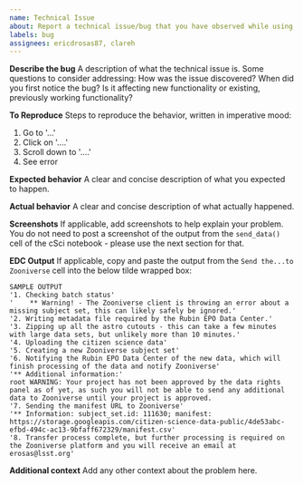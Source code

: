 ```yaml
---
name: Technical Issue
about: Report a technical issue/bug that you have observed while using the Citizen Science Notebooks in the RSP Notebook Aspect.
labels: bug
assignees: ericdrosas87, clareh
---
```


**Describe the bug**
A description of what the technical issue is. Some questions to consider addressing: How was the issue discovered? When did you first notice the bug? Is it affecting new functionality or existing, previously working functionality?

**To Reproduce**
Steps to reproduce the behavior, written in imperative mood:
1. Go to '...'
2. Click on '....'
3. Scroll down to '....'
4. See error

**Expected behavior**
A clear and concise description of what you expected to happen.

**Actual behavior**
A clear and concise description of what actually happened.

**Screenshots**
If applicable, add screenshots to help explain your problem. You do not need to post a screenshot of the output from the `send_data()` cell of the cSci notebook - please use the next section for that.

**EDC Output**
If applicable, copy and paste the output from the `Send the...to Zooniverse` cell into the below tilde wrapped box:

```
SAMPLE OUTPUT
'1. Checking batch status'
'    ** Warning! - The Zooniverse client is throwing an error about a missing subject set, this can likely safely be ignored.'
'2. Writing metadata file required by the Rubin EPO Data Center.'
'3. Zipping up all the astro cutouts - this can take a few minutes with large data sets, but unlikely more than 10 minutes.'
'4. Uploading the citizen science data'
'5. Creating a new Zooniverse subject set'
'6. Notifying the Rubin EPO Data Center of the new data, which will finish processing of the data and notify Zooniverse'
'** Additional information:'
root WARNING: Your project has not been approved by the data rights panel as of yet, as such you will not be able to send any additional data to Zooniverse until your project is approved.
'7. Sending the manifest URL to Zooniverse'
'** Information: subject_set.id: 111630; manifest: https://storage.googleapis.com/citizen-science-data-public/4de53abc-efbd-494c-ac13-9bfaff672329/manifest.csv'
'8. Transfer process complete, but further processing is required on the Zooniverse platform and you will receive an email at erosas@lsst.org'
```

**Additional context**
Add any other context about the problem here. 